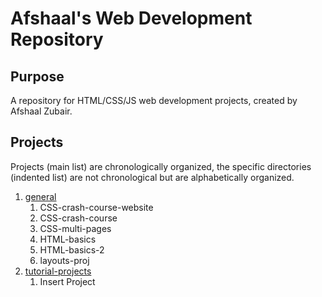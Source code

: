 # Afshaal's Web Development Repository

## Purpose

A repository for HTML/CSS/JS web development projects, created by Afshaal Zubair.

## Projects

Projects (main list) are chronologically organized, the specific directories (indented list) are not chronological but are alphabetically organized.

1. [general](https://github.com/afshaalzubair/web-development/tree/main/general)
   1. CSS-crash-course-website
   2. CSS-crash-course
   3. CSS-multi-pages
   4. HTML-basics
   5. HTML-basics-2
   6. layouts-proj
2. [tutorial-projects](https://github.com/afshaalzubair/web-development/tree/main/tutorial-projects)
   1. Insert Project
